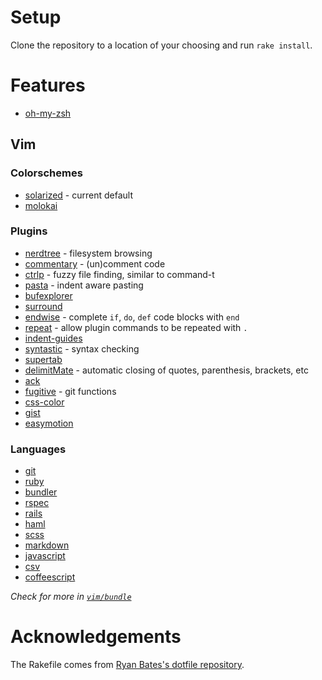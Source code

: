 # Setup

Clone the repository to a location of your choosing and run `rake install`.

# Features

* [oh-my-zsh](https://github.com/robbyrussell/oh-my-zsh)

## Vim

### Colorschemes

* [solarized](https://github.com/altercation/vim-colors-solarized) - current default
* [molokai](https://github.com/vim-scripts/molokai)

### Plugins

* [nerdtree](https://github.com/scrooloose/nerdtree) - filesystem browsing
* [commentary](https://github.com/tpope/vim-commentary) - (un)comment code
* [ctrlp](https://github.com/kien/ctrlp.vim) - fuzzy file finding, similar to command-t
* [pasta](https://github.com/sickill/vim-pasta) - indent aware pasting
* [bufexplorer](https://github.com/corntrace/bufexplorer)
* [surround](https://github.com/tpope/vim-surround)
* [endwise](https://github.com/tpope/vim-endwise) - complete `if`, `do`, `def` code blocks with `end`
* [repeat](https://github.com/tpope/vim-repeat) - allow plugin commands to be repeated with `.`
* [indent-guides](https://github.com/nathanaelkane/vim-indent-guides)
* [syntastic](https://github.com/scrooloose/syntastic) - syntax checking
* [supertab](https://github.com/ervandew/supertab)
* [delimitMate](https://github.com/Raimondi/delimitMate) - automatic closing of quotes, parenthesis, brackets, etc
* [ack](https://github.com/mileszs/ack.vim)
* [fugitive](https://github.com/tpope/vim-fugitive) - git functions
* [css-color](https://github.com/skammer/vim-css-color)
* [gist](https://github.com/mattn/gist-vim)
* [easymotion](https://github.com/Lokaltog/vim-easymotion)

### Languages

* [git](https://github.com/tpope/vim-git)
* [ruby](https://github.com/vim-ruby/vim-ruby)
* [bundler](https://github.com/tpope/vim-bundler)
* [rspec](https://github.com/skwp/vim-rspec)
* [rails](https://github.com/tpope/vim-rails)
* [haml](https://github.com/tpope/vim-haml)
* [scss](https://github.com/cakebaker/scss-syntax.vim)
* [markdown](https://github.com/tpope/vim-markdown)
* [javascript](https://github.com/pangloss/vim-javascript)
* [csv](https://github.com/vim-scripts/csv.vim)
* [coffeescript](https://github.com/kchmck/vim-coffee-script)

*Check for more in [`vim/bundle`](https://github.com/tjwallace/dotfiles/tree/master/vim/bundle)*

# Acknowledgements

The Rakefile comes from [Ryan Bates's dotfile repository](https://github.com/ryanb/dotfiles).
